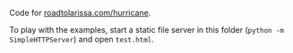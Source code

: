 Code for [roadtolarissa.com/hurricane](https://roadtolarissa.com/hurricane). 

To play with the examples, start a static file server in this folder (`python -m SimpleHTTPServer`) and open `test.html`. 